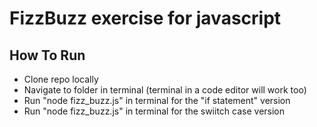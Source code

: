# FizzBuzz exercise for javascript
## How To Run
 - Clone repo locally
 - Navigate to folder in terminal (terminal in a code editor will work too)
 - Run "node fizz_buzz.js" in terminal for the "if statement" version
 - Run "node fizz_buzz.js" in terminal for the swiitch case version
 
 
